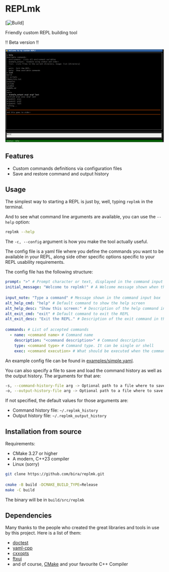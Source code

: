 # REPLmk
[![Build](https://github.com/bira/replmk/actions/workflows/build.yml/badge.svg)]

Friendly custom REPL building tool

!! Beta version !!

![image](assets/replmk1.png)

## Features

- Custom commands definitions via configuration files
- Save and restore command and output history


## Usage

The simplest way to starting a REPL is just by, well, typing `replmk` in the terminal.

And to see what command line arguments are available, you can use the `--help` option:

```bash
replmk --help
```

The `-c, --config` argument is how you make the tool actually useful.

The config file is a yaml file where you define the commands you want to be available in your REPL, along side other specific options specific to your REPL usability requirements.

The config file has the following structure:

```yaml
prompt: ">" # Prompt character or text, displayed in the command input box
initial_message: "Welcome to replmk!" # A Welcome message shown when the REPL starts

input_note: "Type a command" # Message shown in the command input box
alt_help_cmd: "help" # Default command to show the help screen
alt_help_desc: "Show this screen:" # Description of the help command in the help screen
alt_exit_cmd: "exit" # Default command to exit the REPL
alt_exit_desc: "Exit the REPL." # Description of the exit command in the help screen

commands: # List of accepted commands
  - name: <command name> # Command name
    description: "<command description>" # Command description
    type: <command type> # Command type. It can be single or shell
    exec: <command execution> # What should be executed when the command is entered. For single commands, it is a string. For shell commands, it is a string that can span multiple lines.
```

An example config file can be found in [examples/simple.yaml](examples/simple.yaml).

You can also specify a file to save and load the command history as well as the output history. The arguments for that are:

```bash
-s, --command-history-file arg -> Optional path to a file where to save the command history
-o, --output-history-file arg -> Optional path to a file where to save the output history
```

If not specified, the default values for those arguments are:

- Command history file: `~/.replmk_history`
- Output history file: `~/.replmk_output_history`

## Installation from source

Requirements:
- CMake 3.27 or higher
- A modern, C++23 compiler
- Linux (sorry)

```bash
git clone https://github.com/bira/replmk.git

cmake -B build -DCMAKE_BUILD_TYPE=Release
make -C build
```

The binary will be in `build/src/replmk`

## Dependencies

Many thanks to the people who created the great libraries and tools in use by this project. Here is a list of them:

- [doctest](https://github.com/doctest/doctest)
- [yaml-cpp](https://github.com/jbeder/yaml-cpp.git)
- [cxxopts](https://github.com/jarro2783/cxxopts.git)
- [ftxui](https://github.com/ArthurSonzogni/FTXUI.git)
- and of course, [CMake](https://cmake.org/) and your favourite C++ Compiler